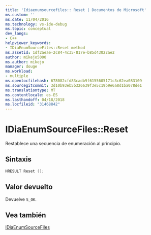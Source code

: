 ```yaml
---
title: 'Idiaenumsourcefiles:: Reset | Documentos de Microsoft'
ms.custom: ''
ms.date: 11/04/2016
ms.technology: vs-ide-debug
ms.topic: conceptual
dev_langs:
- C++
helpviewer_keywords:
- IDiaEnumSourceFiles::Reset method
ms.assetid: 1df2aeae-2c84-4c35-817e-b85d43022ae2
author: mikejo5000
ms.author: mikejo
manager: douge
ms.workload:
- multiple
ms.openlocfilehash: 678082cfd83cadb9f6155605171c3c62ea083109
ms.sourcegitcommit: 3d10b93eb5b326639f3e5c19b9e6a8d1ba078de1
ms.translationtype: MT
ms.contentlocale: es-ES
ms.lasthandoff: 04/18/2018
ms.locfileid: "31468842"
---
```

# <a name="idiaenumsourcefilesreset"></a>IDiaEnumSourceFiles::Reset
Restablece una secuencia de enumeración al principio.  
  
## <a name="syntax"></a>Sintaxis  
  
```C++  
HRESULT Reset ();  
```  
  
## <a name="return-value"></a>Valor devuelto  
 Devuelve `S_OK`.  
  
## <a name="see-also"></a>Vea también  
 [IDiaEnumSourceFiles](../../debugger/debug-interface-access/idiaenumsourcefiles.md)
